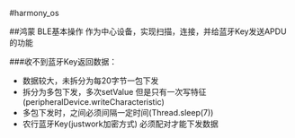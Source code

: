 #harmony_os
 
##鸿蒙 BLE基本操作
作为中心设备，实现扫描，连接，并给蓝牙Key发送APDU的功能

###收不到蓝牙Key返回数据：
*   数据较大，未拆分为每20字节一包下发<br>
*   拆分为多包下发，多次setValue 但是只有一次写特征(peripheralDevice.writeCharacteristic)<br>  
*   多包下发时，之间必须间隔一定时间(Thread.sleep(7))<br>  
*   农行蓝牙Key(justwork加密方式) 必须配对才能下发数据<br>  